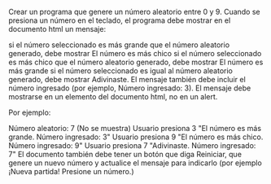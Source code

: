 Crear un programa que genere un número aleatorio entre 0 y 9. Cuando se presiona un número en el teclado, el programa debe mostrar en el documento html un mensaje:

si el número seleccionado es más grande que el número aleatorio generado, debe mostrar El número es más chico
si el número seleccionado es más chico que el número aleatorio generado, debe mostrar El número es más grande
si el número seleccionado es igual al número aleatorio generado, debe mostrar Adivinaste.
El mensaje también debe incluir el número ingresado (por ejemplo, Número ingresado: 3). El mensaje debe mostrarse en un elemento del documento html, no en un alert.

Por ejemplo:

Número aleatorio: 7 (No se muestra)
Usuario presiona 3
"El número es más grande. Número ingresado: 3"
Usuario presiona 9
"El número es más chico. Número ingresado: 9"
Usuario presiona 7
"Adivinaste. Número ingresado: 7"
El documento también debe tener un botón que diga Reiniciar, que genere un nuevo número y actualice el mensaje para indicarlo (por ejemplo ¡Nueva partida! Presione un número.)

